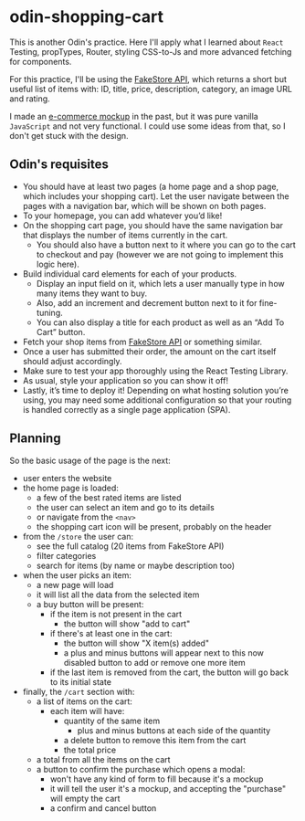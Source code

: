 # odin-shopping-cart

This is another Odin's practice. Here I'll apply what I learned about `React` Testing, propTypes, Router, styling CSS-to-Js and more advanced fetching for components.

For this practice, I'll be using the [FakeStore API](https://fakestoreapi.com/), which returns a short but useful list of items with: ID, title, price, description, category, an image URL and rating.

I made an [e-commerce mockup](https://hectorvilas.github.io/ecommerce-mockup/) in the past, but it was pure vanilla `JavaScript` and not very functional. I could use some ideas from that, so I don't get stuck with the design.

## Odin's requisites
- You should have at least two pages (a home page and a shop page, which includes your shopping cart). Let the user navigate between the pages with a navigation bar, which will be shown on both pages.
- To your homepage, you can add whatever you’d like!
- On the shopping cart page, you should have the same navigation bar that displays the number of items currently in the cart.
  - You should also have a button next to it where you can go to the cart to checkout and pay (however we are not going to implement this logic here).
- Build individual card elements for each of your products.
  - Display an input field on it, which lets a user manually type in how many items they want to buy.
  - Also, add an increment and decrement button next to it for fine-tuning.
  - You can also display a title for each product as well as an “Add To Cart” button.
- Fetch your shop items from [FakeStore API](https://fakestoreapi.com/) or something similar.
- Once a user has submitted their order, the amount on the cart itself should adjust accordingly.
- Make sure to test your app thoroughly using the React Testing Library.
- As usual, style your application so you can show it off!
- Lastly, it’s time to deploy it! Depending on what hosting solution you’re using, you may need some additional configuration so that your routing is handled correctly as a single page application (SPA).

## Planning
So the basic usage of the page is the next:
- user enters the website
- the home page is loaded:
  - a few of the best rated items are listed
  - the user can select an item and go to its details
  - or navigate from the `<nav>`
  - the shopping cart icon will be present, probably on the header
- from the `/store` the user can:
  - see the full catalog (20 items from FakeStore API)
  - filter categories
  - search for items (by name or maybe description too)
- when the user picks an item:
  - a new page will load
  - it will list all the data from the selected item
  - a buy button will be present:
    - if the item is not present in the cart
      - the button will show "add to cart"
    - if there's at least one in the cart:
      - the button will show "X item(s) added"
      - a plus and minus buttons will appear next to this now disabled button to add or remove one more item
    - if the last item is removed from the cart, the button will go back to its initial state
- finally, the `/cart` section with:
  - a list of items on the cart:
    - each item will have:
      - quantity of the same item
        - plus and minus buttons at each side of the quantity
      - a delete button to remove this item from the cart
      - the total price
  - a total from all the items on the cart
  - a button to confirm the purchase which opens a modal:
    - won't have any kind of form to fill because it's a mockup
    - it will tell the user it's a mockup, and accepting the "purchase" will empty the cart
    - a confirm and cancel button
